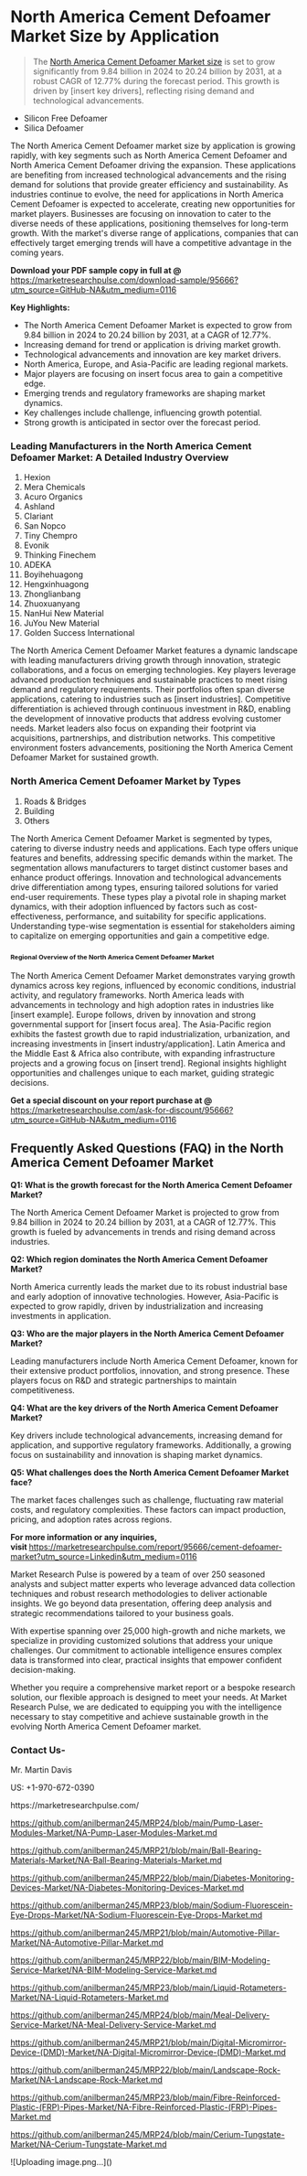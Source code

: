 <h1>North America Cement Defoamer Market&nbsp;Size by Application</h1><blockquote><p>The <a href="https://marketresearchpulse.com/download-sample/95666?utm_source=GitHub-NA&amp;utm_medium=0116">North America Cement Defoamer Market size</a> is set to grow significantly from 9.84 billion in 2024 to 20.24 billion by 2031, at a robust CAGR of 12.77% during the forecast period. This growth is driven by [insert key drivers], reflecting rising demand and technological advancements.</p></blockquote><ul><li>Silicon Free Defoamer<li> Silica Defoamer</li></ul><p>The North America Cement Defoamer market size by application is growing rapidly, with key segments such as North America Cement Defoamer and North America Cement Defoamer driving the expansion. These applications are benefiting from increased technological advancements and the rising demand for solutions that provide greater efficiency and sustainability. As industries continue to evolve, the need for applications in North America Cement Defoamer is expected to accelerate, creating new opportunities for market players. Businesses are focusing on innovation to cater to the diverse needs of these applications, positioning themselves for long-term growth. With the market's diverse range of applications, companies that can effectively target emerging trends will have a competitive advantage in the coming years.</p><p><strong>Download your PDF sample copy in full at @ </strong><a href="https://marketresearchpulse.com/download-sample/95666?utm_source=GitHub-NA&amp;utm_medium=0116">https://marketresearchpulse.com/download-sample/95666?utm_source=GitHub-NA&amp;utm_medium=0116</a></p><p><strong>Key Highlights: </strong></p><ul><li>The North America Cement Defoamer Market is expected to grow from 9.84 billion in 2024 to 20.24 billion by 2031, at a CAGR of 12.77%.</li><li>Increasing demand for trend or application is driving market growth.</li><li>Technological advancements and innovation are key market drivers.</li><li>North America, Europe, and Asia-Pacific are leading regional markets.</li><li>Major players are focusing on insert focus area to gain a competitive edge.</li><li>Emerging trends and regulatory frameworks are shaping market dynamics.</li><li>Key challenges include challenge, influencing growth potential.</li><li>Strong growth is anticipated in sector over the forecast period.</li></ul><h3>Leading Manufacturers in the North America Cement Defoamer Market: A Detailed Industry Overview</h3><ol><li>Hexion</li><li>Mera Chemicals</li><li>Acuro Organics</li><li>Ashland</li><li>Clariant</li><li>San Nopco</li><li>Tiny Chempro</li><li>Evonik</li><li>Thinking Finechem</li><li>ADEKA</li><li>Boyihehuagong</li><li>Hengxinhuagong</li><li>Zhonglianbang</li><li>Zhuoxuanyang</li><li>NanHui New Material</li><li>JuYou New Material</li><li>Golden Success International</li></ol><div class="flex max-w-full flex-col flex-grow"><div class="min-h-8 text-message flex w-full flex-col items-end gap-2 whitespace-normal break-words [.text-message+&amp;]:mt-5" dir="auto" data-message-author-role="assistant" data-message-id="fd8432e4-4910-450d-b182-61b7bfb0a01f" data-message-model-slug="gpt-4o"><div class="flex w-full flex-col gap-1 empty:hidden first:pt-[3px]"><div class="markdown prose w-full break-words dark:prose-invert light"><p>The North America Cement Defoamer Market features a dynamic landscape with leading manufacturers driving growth through innovation, strategic collaborations, and a focus on emerging technologies. Key players leverage advanced production techniques and sustainable practices to meet rising demand and regulatory requirements. Their portfolios often span diverse applications, catering to industries such as [insert industries]. Competitive differentiation is achieved through continuous investment in R&amp;D, enabling the development of innovative products that address evolving customer needs. Market leaders also focus on expanding their footprint via acquisitions, partnerships, and distribution networks. This competitive environment fosters advancements, positioning the North America Cement Defoamer Market for sustained growth.</p></div></div></div></div><h3>North America Cement Defoamer Market by Types</h3><ol><li>Roads & Bridges<li> Building<li> Others</li></ol><div class="flex max-w-full flex-col flex-grow"><div class="min-h-8 text-message flex w-full flex-col items-end gap-2 whitespace-normal break-words [.text-message+&amp;]:mt-5" dir="auto" data-message-author-role="assistant" data-message-id="084470be-0bb7-4664-bddf-5156b4f41249" data-message-model-slug="gpt-4o-mini"><div class="flex w-full flex-col gap-1 empty:hidden first:pt-[3px]"><div class="markdown prose w-full break-words dark:prose-invert light"><p>The North America Cement Defoamer Market is segmented by types, catering to diverse industry needs and applications. Each type offers unique features and benefits, addressing specific demands within the market. The segmentation allows manufacturers to target distinct customer bases and enhance product offerings. Innovation and technological advancements drive differentiation among types, ensuring tailored solutions for varied end-user requirements. These types play a pivotal role in shaping market dynamics, with their adoption influenced by factors such as cost-effectiveness, performance, and suitability for specific applications. Understanding type-wise segmentation is essential for stakeholders aiming to capitalize on emerging opportunities and gain a competitive edge.</p></div></div></div></div><h3><span style="font-size: 11px;">Regional Overview of the North America Cement Defoamer Market</span></h3><div class="flex max-w-full flex-col flex-grow"><div class="min-h-8 text-message flex w-full flex-col items-end gap-2 whitespace-normal break-words [.text-message+&amp;]:mt-5" dir="auto" data-message-author-role="assistant" data-message-id="e9038762-ce64-4e30-91c9-9bd413514231" data-message-model-slug="gpt-4o-mini"><div class="flex w-full flex-col gap-1 empty:hidden first:pt-[3px]"><div class="markdown prose w-full break-words dark:prose-invert light"><p>The North America Cement Defoamer Market demonstrates varying growth dynamics across key regions, influenced by economic conditions, industrial activity, and regulatory frameworks. North America leads with advancements in technology and high adoption rates in industries like [insert example]. Europe follows, driven by innovation and strong governmental support for [insert focus area]. The Asia-Pacific region exhibits the fastest growth due to rapid industrialization, urbanization, and increasing investments in [insert industry/application]. Latin America and the Middle East &amp; Africa also contribute, with expanding infrastructure projects and a growing focus on [insert trend]. Regional insights highlight opportunities and challenges unique to each market, guiding strategic decisions.</p></div></div></div></div><p><strong>Get a special discount on your report purchase at @ </strong><a href="https://marketresearchpulse.com/ask-for-discount/95666?utm_source=GitHub-NA&amp;utm_medium=0116">https://marketresearchpulse.com/ask-for-discount/95666?utm_source=GitHub-NA&amp;utm_medium=0116</a></p><h2>Frequently Asked Questions (FAQ) in the North America Cement Defoamer Market</h2><p><strong>Q1: What is the growth forecast for the North America Cement Defoamer Market?</strong></p><p>The North America Cement Defoamer Market is projected to grow from 9.84 billion in 2024 to 20.24 billion by 2031, at a CAGR of 12.77%. This growth is fueled by advancements in trends and rising demand across industries.</p><p><strong>Q2: Which region dominates the North America Cement Defoamer Market?</strong></p><p>North America currently leads the market due to its robust industrial base and early adoption of innovative technologies. However, Asia-Pacific is expected to grow rapidly, driven by industrialization and increasing investments in application.</p><p><strong>Q3: Who are the major players in the North America Cement Defoamer Market?</strong></p><p>Leading manufacturers include North America Cement Defoamer, known for their extensive product portfolios, innovation, and strong presence. These players focus on R&amp;D and strategic partnerships to maintain competitiveness.</p><p><strong>Q4: What are the key drivers of the North America Cement Defoamer Market?</strong></p><p>Key drivers include technological advancements, increasing demand for application, and supportive regulatory frameworks. Additionally, a growing focus on sustainability and innovation is shaping market dynamics.</p><p><strong>Q5: What challenges does the North America Cement Defoamer Market face?</strong></p><p>The market faces challenges such as challenge, fluctuating raw material costs, and regulatory complexities. These factors can impact production, pricing, and adoption rates across regions.</p><p><strong>For more information or any inquiries, visit&nbsp;</strong><a href="https://marketresearchpulse.com/report/95666/cement-defoamer-market?utm_source=Linkedin&utm_medium=0116">https://marketresearchpulse.com/report/95666/cement-defoamer-market?utm_source=Linkedin&utm_medium=0116</a></p><p>Market Research Pulse is powered by a team of over 250 seasoned analysts and subject matter experts who leverage advanced data collection techniques and robust research methodologies to deliver actionable insights. We go beyond data presentation, offering deep analysis and strategic recommendations tailored to your business goals.</p><p>With expertise spanning over 25,000 high-growth and niche markets, we specialize in providing customized solutions that address your unique challenges. Our commitment to actionable intelligence ensures complex data is transformed into clear, practical insights that empower confident decision-making.</p><p>Whether you require a comprehensive market report or a bespoke research solution, our flexible approach is designed to meet your needs. At Market Research Pulse, we are dedicated to equipping you with the intelligence necessary to stay competitive and achieve sustainable growth in the evolving North America Cement Defoamer market.</p><h3><strong>Contact Us-</strong></h3><p>Mr. Martin Davis</p><p>US: +1-970-672-0390</p><p>https://marketresearchpulse.com/</p><p><a href="https://github.com/anilberman245/MRP24/blob/main/Pump-Laser-Modules-Market/NA-Pump-Laser-Modules-Market.md">https://github.com/anilberman245/MRP24/blob/main/Pump-Laser-Modules-Market/NA-Pump-Laser-Modules-Market.md</a></p><p><a href="https://github.com/anilberman245/MRP21/blob/main/Ball-Bearing-Materials-Market/NA-Ball-Bearing-Materials-Market.md">https://github.com/anilberman245/MRP21/blob/main/Ball-Bearing-Materials-Market/NA-Ball-Bearing-Materials-Market.md</a></p><p><a href="https://github.com/anilberman245/MRP22/blob/main/Diabetes-Monitoring-Devices-Market/NA-Diabetes-Monitoring-Devices-Market.md">https://github.com/anilberman245/MRP22/blob/main/Diabetes-Monitoring-Devices-Market/NA-Diabetes-Monitoring-Devices-Market.md</a></p><p><a href="https://github.com/anilberman245/MRP23/blob/main/Sodium-Fluorescein-Eye-Drops-Market/NA-Sodium-Fluorescein-Eye-Drops-Market.md">https://github.com/anilberman245/MRP23/blob/main/Sodium-Fluorescein-Eye-Drops-Market/NA-Sodium-Fluorescein-Eye-Drops-Market.md</a></p><p><a href="https://github.com/anilberman245/MRP21/blob/main/Automotive-Pillar-Market/NA-Automotive-Pillar-Market.md">https://github.com/anilberman245/MRP21/blob/main/Automotive-Pillar-Market/NA-Automotive-Pillar-Market.md</a></p><p><a href="https://github.com/anilberman245/MRP22/blob/main/BIM-Modeling-Service-Market/NA-BIM-Modeling-Service-Market.md">https://github.com/anilberman245/MRP22/blob/main/BIM-Modeling-Service-Market/NA-BIM-Modeling-Service-Market.md</a></p><p><a href="https://github.com/anilberman245/MRP23/blob/main/Liquid-Rotameters-Market/NA-Liquid-Rotameters-Market.md">https://github.com/anilberman245/MRP23/blob/main/Liquid-Rotameters-Market/NA-Liquid-Rotameters-Market.md</a></p><p><a href="https://github.com/anilberman245/MRP24/blob/main/Meal-Delivery-Service-Market/NA-Meal-Delivery-Service-Market.md">https://github.com/anilberman245/MRP24/blob/main/Meal-Delivery-Service-Market/NA-Meal-Delivery-Service-Market.md</a></p><p><a href="https://github.com/anilberman245/MRP21/blob/main/Digital-Micromirror-Device-(DMD)-Market/NA-Digital-Micromirror-Device-(DMD)-Market.md">https://github.com/anilberman245/MRP21/blob/main/Digital-Micromirror-Device-(DMD)-Market/NA-Digital-Micromirror-Device-(DMD)-Market.md</a></p><p><a href="https://github.com/anilberman245/MRP22/blob/main/Landscape-Rock-Market/NA-Landscape-Rock-Market.md">https://github.com/anilberman245/MRP22/blob/main/Landscape-Rock-Market/NA-Landscape-Rock-Market.md</a></p><p><a href="https://github.com/anilberman245/MRP23/blob/main/Fibre-Reinforced-Plastic-(FRP)-Pipes-Market/NA-Fibre-Reinforced-Plastic-(FRP)-Pipes-Market.md">https://github.com/anilberman245/MRP23/blob/main/Fibre-Reinforced-Plastic-(FRP)-Pipes-Market/NA-Fibre-Reinforced-Plastic-(FRP)-Pipes-Market.md</a></p><p><a href="https://github.com/anilberman245/MRP24/blob/main/Cerium-Tungstate-Market/NA-Cerium-Tungstate-Market.md">https://github.com/anilberman245/MRP24/blob/main/Cerium-Tungstate-Market/NA-Cerium-Tungstate-Market.md</a></p>
![Uploading image.png…]()
